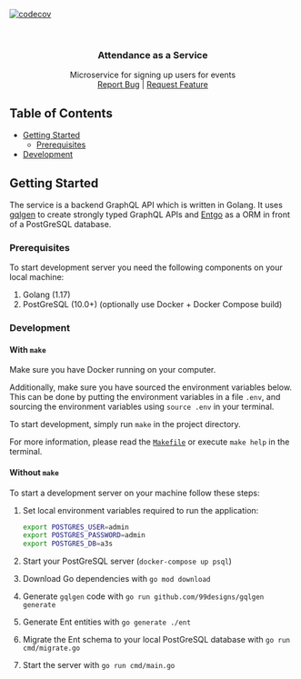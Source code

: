 [![codecov](https://codecov.io/gh/dotkom/a3s/branch/main/graph/badge.svg?token=mpcx6lK0Ha)](https://codecov.io/gh/dotkom/a3s)

<br />
<p align="center">
  <h3 align="center">Attendance as a Service</h3>

  <p align="center">
    Microservice for signing up users for events
    <br />
    <a href="https://github.com/dotkom/a3s/issues">Report Bug</a>
    |
    <a href="https://github.com/dotkom/a3s">Request Feature</a>
  </p>
</p>

## Table of Contents

- [Getting Started](#getting-started)
  - [Prerequisites](#prerequisites)
- [Development](#development)

## Getting Started

The service is a backend GraphQL API which is written in Golang. It uses
[gqlgen][gqlgen] to create strongly typed GraphQL APIs and [Entgo][entgo] as a
ORM in front of a PostGreSQL database.

### Prerequisites

To start development server you need the following components on your local
machine:

1. Golang (1.17)
2. PostGreSQL (10.0+) (optionally use Docker + Docker Compose build)

### Development

#### With `make`

Make sure you have Docker running on your computer.

Additionally, make sure you have sourced the environment variables below. This
can be done by putting the environment variables in a file `.env`, and sourcing
the environment variables using `source .env` in your terminal.

To start development, simply run `make` in the project directory.

For more information, please read the [`Makefile`](./Makefile) or execute
`make help` in the terminal.

#### Without `make`

To start a development server on your machine follow these steps:

1. Set local environment variables required to run the application:

   ```sh
   export POSTGRES_USER=admin
   export POSTGRES_PASSWORD=admin
   export POSTGRES_DB=a3s
   ```

2. Start your PostGreSQL server (`docker-compose up psql`)
3. Download Go dependencies with `go mod download`
4. Generate `gqlgen` code with `go run github.com/99designs/gqlgen generate`
5. Generate Ent entities with `go generate ./ent`
6. Migrate the Ent schema to your local PostGreSQL database with
   `go run cmd/migrate.go`
7. Start the server with `go run cmd/main.go`

[gqlgen]: https://github.com/99designs/gqlgen
[entgo]: https://entgo.io/
